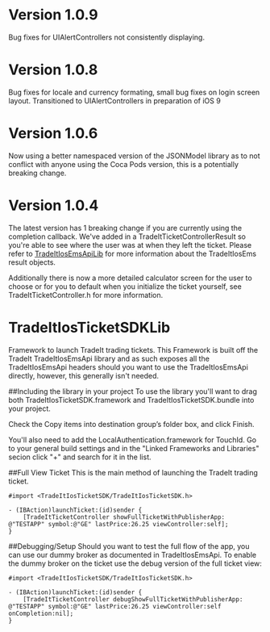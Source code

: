 # Version 1.0.9
Bug fixes for UIAlertControllers not consistently displaying. 

# Version 1.0.8
Bug fixes for locale and currency formating, small bug fixes on login screen layout. Transitioned to UIAlertControllers in preparation of iOS 9

# Version 1.0.6
Now using a better namespaced version of the JSONModel library as to not conflict with anyone using the Coca Pods version, this is a potentially breaking change.

# Version 1.0.4
The latest version has 1 breaking change if you are currently using the completion callback. We've added in a TradeItTicketControllerResult so you're able to see where the user was at when they left the ticket. Please refer to [TradeItIosEmsApiLib](https://github.com/tradingticket/TradeItIosEmsApiLib) for more information about the TradeItIosEms result objects.

Additionally there is now a more detailed calculator screen for the user to choose or for you to default when you initialize the ticket yourself, see TradeItTicketController.h for more information.

# TradeItIosTicketSDKLib
Framework to launch TradeIt trading tickets. This Framework is built off the TradeIt TradeItIosEmsApi library and as such exposes all the TradeItIosEmsApi headers should you want to use the TradeItIosEmsApi directly, however, this generally isn't needed.

##Including the library in your project
To use the library you'll want to drag both TradeItIosTicketSDK.framework and TradeItIosTicketSDK.bundle into your project.

Check the Copy items into destination group’s folder box, and click Finish.

You'll also need to add the LocalAuthentication.framework for TouchId. Go to your general build settings and in the "Linked Frameworks and Libraries" secion click "+" and search for it in the list.

##Full View Ticket
This is the main method of launching the TradeIt trading ticket. 

	#import <TradeItIosTicketSDK/TradeItIosTicketSDK.h>

	- (IBAction)launchTicket:(id)sender {
    	[TradeItTicketController showFullTicketWithPublisherApp: @"TESTAPP" symbol:@"GE" lastPrice:26.25 viewController:self];
	}

##Debugging/Setup
Should you want to test the full flow of the app, you can use our dummy broker as documented in TradeItIosEmsApi. To enable the dummy broker on the ticket use the debug version of the full ticket view:

	#import <TradeItIosTicketSDK/TradeItIosTicketSDK.h>

	- (IBAction)launchTicket:(id)sender {
    	[TradeItTicketController debugShowFullTicketWithPublisherApp: @"TESTAPP" symbol:@"GE" lastPrice:26.25 viewController:self onCompletion:nil];
	}